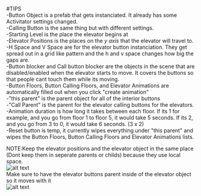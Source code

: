 #TIPS      
-Button Object is a prefab that gets instanciated. It already has some Activitator settings changed.   
-Calling Button is the same thing but with different settings.   
-Starting Level is the place the elevator begins at  
-Elevator Positions is the places on the *y axis* that the elevator will travel to.   
-H Space and V Space are for the elevator button instanciation. They get spread out in a grid like pattern and the h and v space changes how big the gaps are.  
-Button blocker and Call button blocker are the objects in the scene that are disabled/enabled when the elevator starts to move. It covers the buttons so that people cant touch them while its moving.  
-Button Floors, Button Calling Floors, and Elevator Animations are automatically filled out when you click "create animation"  
-"this parent" is the parent object for all of the interior buttons  
-"Call Parent" is the parent for the elevator calling buttons for the elevators.   
-Animation duration is how long it takes between each floor. If its 1 for example, and you go from floor 1 to floor 5, it would take 5 seconds. If its 2, and you go from 3 to 0, it would take 6 seconds. (3 x 2)  
-Reset button is temp, it currently wipes everything under "this parent" and wipes the Button Floors, Button Calling Floors and Elevator Animations lists.  


NOTE:Keep the elevator positions and the elevator object in the same place (Dont keep them in seperate parents or childs) because they use local space.  
![alt text](https://i.imgur.com/pvZYr3F.png)    
Make sure to have the elevator buttons parent inside of the elevator object so it moves with it    
![alt text](https://i.imgur.com/WpEZFN8.png)


